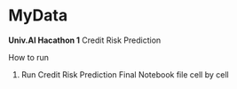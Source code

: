 # MyData
**Univ.AI Hacathon 1**
Credit Risk Prediction

How to run 

1) Run Credit Risk Prediction Final Notebook file cell by cell
